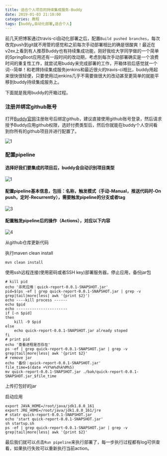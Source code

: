 ```yaml
---
title: 适合个人项目的持续集成服务-Buddy
date: 2019-01-03 21:10:00
categories: 教程
tags: [buddy,自动化部署,适合个人]
---
```


前几天把博客通过travis-ci自动化部署之后，配置`Build pushed branches`，每次改完push到git就不用管的感觉和之前每次手动部署相比的确是很酸爽！最近在v2ex上看到有人推荐Buddy也有持续集成功能，刚好我给大学同学做的一个简单的SpringBoot应用还有一段时间的改动期，考虑到每次手动部署确实是一个浪费时间的重复性工作，就尝试用buddy来完成部署的工作，开箱体验后感觉就一个词--简单！和老牌持续集成服务jenkins和最近很火的travis-ci相比，buddy用起来很快很轻便，只要使用过jenkins几乎不需要做很大的改动甚至更简单的就能平移到buddy持续集成服务上。

下面就是我用buddy的开箱过程。

### 注册并绑定github账号

打开[Buddy官网](https://app.buddy.works/login)注册账号后绑定github，建议直接使用github账号登录，然后请求授予Buddy应用github权限，选好付费类型后，然后你就能在buddy个人空间看到你所有的github项目并进行配置了。

![1](/1.png)



### 配置pipeline

#### 选择好我们要集成的项目后，buddy会自动识别项目类型

![1](/2.png)

#### 配置pipeline基本信息，包括：名称，触发模式（手动-Manual，推送代码时-On push，定时-Recurrently），需要触发pipeline的分支或者tag

![3](/3.png)

#### 配置触发pipeline后的操作（Actions），对应以下内容

![4](/4.png)

从github仓库更新代码

执行maven clean install

```shell
mvn clean install
```

使用ssh远程连接(使用密码或者SSH key)部署服务器，停止应用，备份jar包

```shell
# kill pid
echo '杀死应用：quick-report-0.0.1-SNAPSHOT.jar'
pid=$(ps -ef | grep quick-report-0.0.1-SNAPSHOT.jar | grep -v grep|tail|more|less| awk '{print $2}')
echo ----kill process ------
echo $pid
echo -----------------------
if [-n $pid]
then
	kill -9 $pid
else
	echo quick-report-0.0.1-SNAPSHOT.jar already stoped
fi
# print pid
echo '查看进程是否存在'
ps -ef | grep quick-report-0.0.1-SNAPSHOT.jar | grep -v grep|tail|more|less| awk '{print $2}'
# remove jar
echo '备份：quick-report-0.0.1-SNAPSHOT.jar'
file_time=$(date +%Y%m%d%k%M%S)
mv quick-report-0.0.1-SNAPSHOT.jar ./bak/quick-report-0.0.1-SNAPSHOT.jar_$file_time
```

上传打包好的jar

启动应用

```shell
export JAVA_HOME=/root/java/jdk1.8.0_161
export JRE_HOME=/root/java/jdk1.8.0_161/jre
# statr quick-report-0.0.1-SNAPSHOT.jar
echo 'start quick-report-0.0.1-SNAPSHOT.jar'
sh startup.sh
ps -ef | grep quick-report-0.0.1-SNAPSHOT.jar | grep -v grep|tail|more|less| awk '{print $2}'
```

最后我们就可以点击`Run pipeline`来执行部署了，每一步执行过程都有log可供查看，如果执行失败可以重新执行当前action。